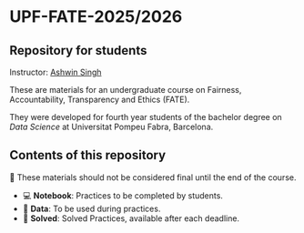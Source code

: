# UPF-FATE-2025/2026
## Repository for students

Instructor: [Ashwin Singh](https://ashwin-19.github.io)

These are materials for an undergraduate course on Fairness, Accountability, Transparency and Ethics (FATE).

They were developed for fourth year students of the bachelor degree on *Data Science* at Universitat Pompeu Fabra, Barcelona.

## Contents of this repository

:construction: These materials should not be considered final until the end of the course.

* :computer: **Notebook**: Practices to be completed by students.
* :file_folder: **Data**: To be used during practices.
* :file_folder: **Solved**: Solved Practices, available after each deadline.